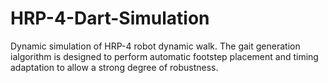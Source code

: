 # HRP-4-Dart-Simulation
Dynamic simulation of HRP-4 robot dynamic walk. The gait generation ialgorithm is designed to perform automatic footstep placement and timing adaptation to allow a strong degree of robustness.
